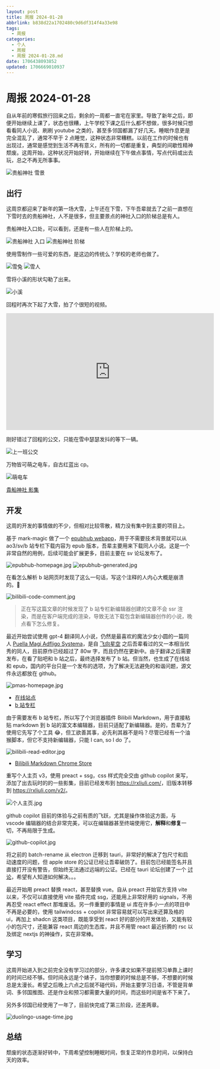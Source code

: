 ```yaml
---
layout: post
title: 周报 2024-01-28
abbrlink: b838d22a1702480c9d6df314f4a33e98
tags:
  - 周报
categories:
  - 个人
  - 周报
  - 周报 2024-01-28.md
date: 1706438093852
updated: 1706669010937
---
```


# 周报 2024-01-28

自从年前的寒假旅行回来之后，剩余的一周都一直宅在家里。导致了新年之后，即便开始继续上课了，状态也很糟，上午学校下课之后什么都不想做，很多时候只想看看同人小说、刷刷 youtube 之类的，甚至多邻国都漏了好几天。睡眠作息更是完全混乱了，通常不早于 2 点睡觉，这种状态非常糟糕。以前在工作的时候也有出现过，通常是感觉到生活不再有意义，所有的一切都是重复，典型的间歇性精神颓废。这周开始，这种状况开始好转，开始继续在下午做点事情，写点代码或出去玩，总之不再无所事事。

![贵船神社 雪景](https://image-proxy.rxliuli.com/?url=https://lh3.googleusercontent.com/pw/ABLVV85QrNKm-gLaGZJU89L6-Wg2U91w0fyYOFrfCcpWxbJlHWJ2UMhxbBOwDOaBHl0NkGM0VdXOS17bmva3yyQYT4QLtK-Sg3CrlLjuBpLLHcUTIknIYL7Ah7r0IVhpXRXAe0m9l2YYdKCu-NbeZipHqua-Aw=w2554-h1916-s-no-gm)

## 出行

这周京都迎来了新年的第一场大雪，上午还在下雪，下午吾辈就去了之前一直想在下雪时去的贵船神社，人不是很多，但主要景点的神社入口的阶梯总是有人。

贵船神社入口处，可以看到，还是有一些人在阶梯上的。

![贵船神社 入口](https://image-proxy.rxliuli.com/?url=https://lh3.googleusercontent.com/pw/ABLVV845-ZhF7XooaK69ayqK7ch1Oz-9CTiSFORAIMEbP4VR0f_UMuCJEl98ufcxonp2I_Eak526vgaFQo6qFcCOx15hWxxYsgkOmCK3NpYVdU3s8yeK8oRrj32t6fHb4ex9dT8-27LRTLCoXahnfldS1_PiCw=w2554-h1916-s-no-gm)
![贵船神社 阶梯](https://image-proxy.rxliuli.com/?url=https://lh3.googleusercontent.com/pw/ABLVV86PAZvXU5aJHWTFocNzhUV22-FoBcLeEuUEJpI0r66_JHIeNrclSTsDEsSTf5qT5LPEVtduJGe83NvW8ascXUVTu8mfRccS3nh86MUal_nRFqCyj9zOpHqiExNsDqGIVpzayr4v_fENZsKV42sJTcW4qg=w1438-h1916-s-no-gm)

使用雪制作一些可爱的东西，是这边的传统么？学校的老师也做了。

![雪兔](https://image-proxy.rxliuli.com/?url=https://lh3.googleusercontent.com/pw/ABLVV84bRc0dcv6OzsRMSv2t-sSsIhyvrrqXCtbbwFR6oJt-kjZUAk-43TPYxhP9OStvYlHqQb9JP1-YLi9tQzbzSs9a2tjzfxDCzFvAuAysEPAXZYzEz8Wr2kAKT7Uqt4brJsI-zS_cmm4H0U7pS4lAd0pV6A=w2554-h1916-s-no-gm)
![雪人](https://image-proxy.rxliuli.com/?url=https://lh3.googleusercontent.com/pw/ABLVV84UaFC_wxD9DUPhbJ-8k9RkX3sIDinxkhrucOwYX-ncbhl1mNtloE0r5Sy9pMfrbTHNz7Kv8ScMO_vTQ4oXnBDcB9myAqh5Lq275cv5PHq3GkiF2JNbumCghPVUWx4-vKX7acb-q02xqTSht9hEDpwoCA=w1438-h1916-s-no-gm)

雪将小溪的形状勾勒了出来。

![小溪](https://image-proxy.rxliuli.com/?url=https://lh3.googleusercontent.com/pw/ABLVV87YD0lrHSqKjB1lETPvC6jU2rcJYKmH3S4kcV4BVW0W35ou95mBOvs8iRxmQCnS3uNPq-McqyAhJlzRKjgvEhX3eW5gZ8i4Pf99M_Mxnanu0s4WdCpMKx1KPovLeodRxa5EoJqH5L1-_T1-6YWSF_1fiA=w2554-h1916-s-no-gm)

回程时再次下起了大雪，拍了个很短的视频。

<iframe width="560" height="315" src="https://www.youtube.com/embed/39SUz7ZeyXc?si=ASAJ-HLizGFsqwAa" title="YouTube video player" frameborder="0" allow="accelerometer; autoplay; clipboard-write; encrypted-media; gyroscope; picture-in-picture; web-share" allowfullscreen></iframe>

刚好错过了回程的公交，只能在雪中瑟瑟发抖的等下一辆。

![上一班公交](https://image-proxy.rxliuli.com/?url=https://lh3.googleusercontent.com/pw/ABLVV87je3odUygh_OZiO9DKQIh-dac03P7mShBQxTm2VSh6yXpdmOI-AITiY6W29CHcfvjv1322ozgRDENW6ijlSmwvmz3L1E-KMTxQDrz9G4LFlaMiO_qfy7fSh6Ryo6a4LMVKWigiRgOPgV_4nAbMeMjU7Q=w1438-h1916-s-no-gm)

万物皆可萌之电车，自古红蓝出 cp。

![萌电车](https://image-proxy.rxliuli.com/?url=https://lh3.googleusercontent.com/pw/ABLVV84fZB7UP8cGM6ydI30moNTw8L9q0D0ImOu3LkyCx417TPQG3h1UTgnDL_JXeiMIrIgbQHLilSKk3iDmgPY4sCvahqZzRroVu8WtpdKZzMJDh1pYtnPyGvGsqP7aeU-aTm9hjoBaTEzMMTcG8NwEDhn5XQ=w1438-h1916-s-no-gm?authuser=0)

[貴船神社 影集](https://photos.app.goo.gl/XvsDmu2t7axRU8fFA)

## 开发

这周的开发的事情做的不少，但相对比较零散，精力没有集中到主要的项目上。

基于 mark-magic 做了一个 [epubhub webapp](https://epubhub.rxliuli.com)，用于不需要技术背景就可以从 ao3/sv/b 站专栏下载内容为 epub 版本，吾辈主要用来下载同人小说。这是一个非常自然的用例，后续可能会扩展更多，目前主要在 sv 论坛发布了。

![epubhub-homepage.jpg](/resources/2023b9ce01c3430f8b9a915d72075ca0.jpg)
![epubhub-generated.jpg](/resources/43bc93ee0117452ebb1107764b25b537.jpg)

在看怎么解析 b 站网页时发现了这么一句话，写这个注释的人内心大概是崩溃的。🤣

![bilibili-code-comment.jpg](/resources/0a64b63525b846928942afb8db8be01f.jpg)

> 正在写这篇文章的时候发现了 b 站专栏新编辑器创建的文章不会 ssr 渲染，而是在客户端完成的渲染，导致无法下载包含新编辑器创作的小说，晚点看下怎么修复。

最近开始尝试使用 gpt-4 翻译同人小说，仍然是最喜欢的魔法少女小圆的一篇同人 [Puella Magi Adfligo Systema](https://forums.sufficientvelocity.com/threads/2538/)，是自 [飞向星空](https://tts.liuli.moe/) 之后吾辈看过的又一本相当优秀的同人，目前原作已经超过了 80w 字，而且仍然在更新中。由于翻译之后需要发布，在看了贴吧和 b 站之后，最终选择发布了 b 站。但当然，也生成了在线站和 epub，国内的平台只是一个发布的选项，为了解决无法避免的和谐问题，源文件永远都放在 github。

![pmas-homepage.jpg](/resources/6bd24ef299684d5392675ffa5826332b.jpg)

*   [在线站点](https://pmas.liuli.moe/)
*   [b 站专栏](https://www.bilibili.com/read/readlist/rl794874)

由于需要发布 b 站专栏，所以写了个浏览器插件 Bilibili Markdown，用于直接粘贴 markdown 到 b 站的富文本编辑器，目前只适配了新编辑器。是的，吾辈为了使用它先写了个工具 😂，但工欲善其事，必先利其器不是吗？尽管已经有一个油猴脚本，但它不支持新编辑器，只能 I can, so I do 了。

![bilibili-read-editor.jpg](/resources/59ce0e0812694695bfa158c88a225c4f.jpg)

*   [Bilibili Markdown Chrome Store](https://chromewebstore.google.com/detail/bilibili-markdown/gnhfnomkebeabllbfnodhhhebnieehoe)

重写个人主页 v3，使用 preact + ssg，css 样式完全交由 github copilot 来写，添加了出去玩时的的一些影集，目前已经发布到 <https://rxliuli.com/>，旧版本转移到 <https://rxliuli.com/v2/>。

![个人主页.jpg](/resources/addeaf0027fc4458b2ec8343de66e65a.jpg)

github copilot 目前的体验与之前有质的飞跃，尤其是操作体验这方面，与 vscode 编辑器的结合非常完美，可以在编辑器甚至终端使用它，**解释**和**修复**一切，不再局限于生成。

![github-copilot.jpg](/resources/e6944e3778cb4de9a51e2e9b6da434ab.jpg)

将之前的 batch-rename 从 electron 迁移到 tauri，非常好的解决了包尺寸和启动速度的问题，但 apple store 的公证已经让吾辈破防了。目前包已经能签名并且直接打开没有警告，但始终无法通过远端的公证。已经在 tauri 论坛创建了一个 [讨论](https://github.com/tauri-apps/tauri/discussions/8693)，希望有人知道如何解决。。。

最近开始用 preact 替换 react，甚至替换 vue。自从 preact 开始官方支持 vite 以来，不仅可以直接使用 vite 插件完成 ssg，还能用上非常好用的 signals，不用再忍受 react effect 那堆废话。另一件重要的事情是 ui 库在许多小一点的项目中不再是必要的，使用 tailwindcss + copilot 非常容易就可以写出来还算及格的 ui，再加上 shadcn 这类项目，既能享受到 react 好的部分的开发体验，又能有较小的包尺寸，还能兼容 react 周边的生态库，并且不用管 react 最近折腾的 rsc 以及绑定 nextjs 的神操作，实在非常棒。

## 学习

这周开始进入到之前完全没有学习过的部分，许多课文如果不提前预习单靠上课时的时间已经不够。但时间永远是个婊子，当你想要的时候总是不够，不想要的时候总是太漫长。希望之后晚上六点之后就不碰代码，开始主要学习日语，不管是背单词、多邻国推图、还是作业和预习都需要大量的时间，而这些时间是省不下来了。

另外多邻国已经使用了一年了，目前快完成了第三阶段，还差两章。

![duolingo-usage-time.jpg](/resources/172b1ef190824e51a7c9d099f09270f2.jpg)

## 总结

颓废的状态逐渐好转中，下周希望控制睡眠时间，恢复正常的作息时间，以保持白天的效率。
